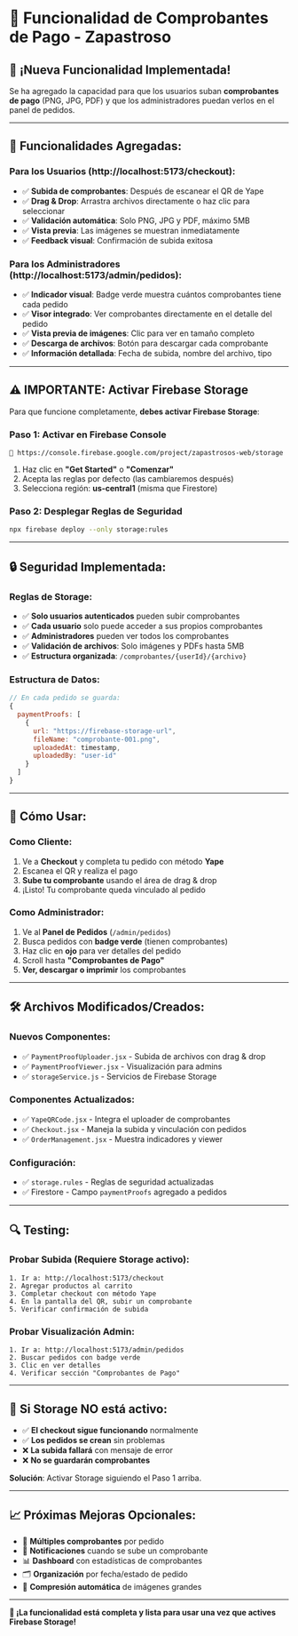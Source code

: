 # 📎 Funcionalidad de Comprobantes de Pago - Zapastroso

## 🎉 ¡Nueva Funcionalidad Implementada!

Se ha agregado la capacidad para que los usuarios suban **comprobantes de pago** (PNG, JPG, PDF) y que los administradores puedan verlos en el panel de pedidos.

---

## 🚀 **Funcionalidades Agregadas:**

### **Para los Usuarios (http://localhost:5173/checkout):**
- ✅ **Subida de comprobantes**: Después de escanear el QR de Yape
- ✅ **Drag & Drop**: Arrastra archivos directamente o haz clic para seleccionar
- ✅ **Validación automática**: Solo PNG, JPG y PDF, máximo 5MB
- ✅ **Vista previa**: Las imágenes se muestran inmediatamente
- ✅ **Feedback visual**: Confirmación de subida exitosa

### **Para los Administradores (http://localhost:5173/admin/pedidos):**
- ✅ **Indicador visual**: Badge verde muestra cuántos comprobantes tiene cada pedido
- ✅ **Visor integrado**: Ver comprobantes directamente en el detalle del pedido
- ✅ **Vista previa de imágenes**: Clic para ver en tamaño completo
- ✅ **Descarga de archivos**: Botón para descargar cada comprobante
- ✅ **Información detallada**: Fecha de subida, nombre del archivo, tipo

---

## ⚠️ **IMPORTANTE: Activar Firebase Storage**

Para que funcione completamente, **debes activar Firebase Storage**:

### **Paso 1: Activar en Firebase Console**
```
🔗 https://console.firebase.google.com/project/zapastrosos-web/storage
```

1. Haz clic en **"Get Started"** o **"Comenzar"**
2. Acepta las reglas por defecto (las cambiaremos después)
3. Selecciona región: **us-central1** (misma que Firestore)

### **Paso 2: Desplegar Reglas de Seguridad**
```bash
npx firebase deploy --only storage:rules
```

---

## 🔒 **Seguridad Implementada:**

### **Reglas de Storage:**
- ✅ **Solo usuarios autenticados** pueden subir comprobantes
- ✅ **Cada usuario** solo puede acceder a sus propios comprobantes
- ✅ **Administradores** pueden ver todos los comprobantes
- ✅ **Validación de archivos**: Solo imágenes y PDFs hasta 5MB
- ✅ **Estructura organizada**: `/comprobantes/{userId}/{archivo}`

### **Estructura de Datos:**
```javascript
// En cada pedido se guarda:
{
  paymentProofs: [
    {
      url: "https://firebase-storage-url",
      fileName: "comprobante-001.png",
      uploadedAt: timestamp,
      uploadedBy: "user-id"
    }
  ]
}
```

---

## 🎯 **Cómo Usar:**

### **Como Cliente:**
1. Ve a **Checkout** y completa tu pedido con método **Yape**
2. Escanea el QR y realiza el pago
3. **Sube tu comprobante** usando el área de drag & drop
4. ¡Listo! Tu comprobante queda vinculado al pedido

### **Como Administrador:**
1. Ve al **Panel de Pedidos** (`/admin/pedidos`)
2. Busca pedidos con **badge verde** (tienen comprobantes)
3. Haz clic en **ojo** para ver detalles del pedido
4. Scroll hasta **"Comprobantes de Pago"**
5. **Ver, descargar o imprimir** los comprobantes

---

## 🛠️ **Archivos Modificados/Creados:**

### **Nuevos Componentes:**
- ✅ `PaymentProofUploader.jsx` - Subida de archivos con drag & drop
- ✅ `PaymentProofViewer.jsx` - Visualización para admins
- ✅ `storageService.js` - Servicios de Firebase Storage

### **Componentes Actualizados:**
- ✅ `YapeQRCode.jsx` - Integra el uploader de comprobantes
- ✅ `Checkout.jsx` - Maneja la subida y vinculación con pedidos
- ✅ `OrderManagement.jsx` - Muestra indicadores y viewer

### **Configuración:**
- ✅ `storage.rules` - Reglas de seguridad actualizadas
- ✅ Firestore - Campo `paymentProofs` agregado a pedidos

---

## 🔍 **Testing:**

### **Probar Subida (Requiere Storage activo):**
```
1. Ir a: http://localhost:5173/checkout
2. Agregar productos al carrito
3. Completar checkout con método Yape
4. En la pantalla del QR, subir un comprobante
5. Verificar confirmación de subida
```

### **Probar Visualización Admin:**
```
1. Ir a: http://localhost:5173/admin/pedidos
2. Buscar pedidos con badge verde
3. Clic en ver detalles
4. Verificar sección "Comprobantes de Pago"
```

---

## 🚨 **Si Storage NO está activo:**

- ✅ **El checkout sigue funcionando** normalmente
- ✅ **Los pedidos se crean** sin problemas
- ❌ **La subida fallará** con mensaje de error
- ❌ **No se guardarán comprobantes**

**Solución**: Activar Storage siguiendo el Paso 1 arriba.

---

## 📈 **Próximas Mejoras Opcionales:**

- 🔄 **Múltiples comprobantes** por pedido
- 🔔 **Notificaciones** cuando se sube un comprobante
- 📊 **Dashboard** con estadísticas de comprobantes
- 🗂️ **Organización** por fecha/estado de pedido
- 📱 **Compresión automática** de imágenes grandes

---

**🎉 ¡La funcionalidad está completa y lista para usar una vez que actives Firebase Storage!**